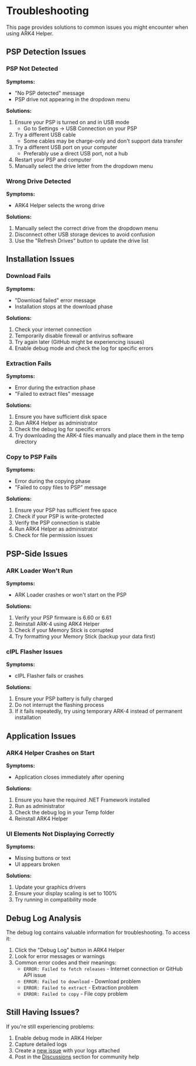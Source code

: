 # Troubleshooting

This page provides solutions to common issues you might encounter when using ARK4 Helper.

## PSP Detection Issues

### PSP Not Detected

**Symptoms:**
- "No PSP detected" message
- PSP drive not appearing in the dropdown menu

**Solutions:**
1. Ensure your PSP is turned on and in USB mode
   - Go to Settings → USB Connection on your PSP
2. Try a different USB cable
   - Some cables may be charge-only and don't support data transfer
3. Try a different USB port on your computer
   - Preferably use a direct USB port, not a hub
4. Restart your PSP and computer
5. Manually select the drive letter from the dropdown menu

### Wrong Drive Detected

**Symptoms:**
- ARK4 Helper selects the wrong drive

**Solutions:**
1. Manually select the correct drive from the dropdown menu
2. Disconnect other USB storage devices to avoid confusion
3. Use the "Refresh Drives" button to update the drive list

## Installation Issues

### Download Fails

**Symptoms:**
- "Download failed" error message
- Installation stops at the download phase

**Solutions:**
1. Check your internet connection
2. Temporarily disable firewall or antivirus software
3. Try again later (GitHub might be experiencing issues)
4. Enable debug mode and check the log for specific errors

### Extraction Fails

**Symptoms:**
- Error during the extraction phase
- "Failed to extract files" message

**Solutions:**
1. Ensure you have sufficient disk space
2. Run ARK4 Helper as administrator
3. Check the debug log for specific errors
4. Try downloading the ARK-4 files manually and place them in the temp directory

### Copy to PSP Fails

**Symptoms:**
- Error during the copying phase
- "Failed to copy files to PSP" message

**Solutions:**
1. Ensure your PSP has sufficient free space
2. Check if your PSP is write-protected
3. Verify the PSP connection is stable
4. Run ARK4 Helper as administrator
5. Check for file permission issues

## PSP-Side Issues

### ARK Loader Won't Run

**Symptoms:**
- ARK Loader crashes or won't start on the PSP

**Solutions:**
1. Verify your PSP firmware is 6.60 or 6.61
2. Reinstall ARK-4 using ARK4 Helper
3. Check if your Memory Stick is corrupted
4. Try formatting your Memory Stick (backup your data first)

### cIPL Flasher Issues

**Symptoms:**
- cIPL Flasher fails or crashes

**Solutions:**
1. Ensure your PSP battery is fully charged
2. Do not interrupt the flashing process
3. If it fails repeatedly, try using temporary ARK-4 instead of permanent installation

## Application Issues

### ARK4 Helper Crashes on Start

**Symptoms:**
- Application closes immediately after opening

**Solutions:**
1. Ensure you have the required .NET Framework installed
2. Run as administrator
3. Check the debug log in your Temp folder
4. Reinstall ARK4 Helper

### UI Elements Not Displaying Correctly

**Symptoms:**
- Missing buttons or text
- UI appears broken

**Solutions:**
1. Update your graphics drivers
2. Ensure your display scaling is set to 100%
3. Try running in compatibility mode

## Debug Log Analysis

The debug log contains valuable information for troubleshooting. To access it:

1. Click the "Debug Log" button in ARK4 Helper
2. Look for error messages or warnings
3. Common error codes and their meanings:
   - `ERROR: Failed to fetch releases` - Internet connection or GitHub API issue
   - `ERROR: Failed to download` - Download problem
   - `ERROR: Failed to extract` - Extraction problem
   - `ERROR: Failed to copy` - File copy problem

## Still Having Issues?

If you're still experiencing problems:

1. Enable debug mode in ARK4 Helper
2. Capture detailed logs
3. Create a [new issue](https://github.com/Nigel1992/ARK4-Helper/issues/new?template=bug_report.yml) with your logs attached
4. Post in the [Discussions](https://github.com/Nigel1992/ARK4-Helper/discussions) section for community help